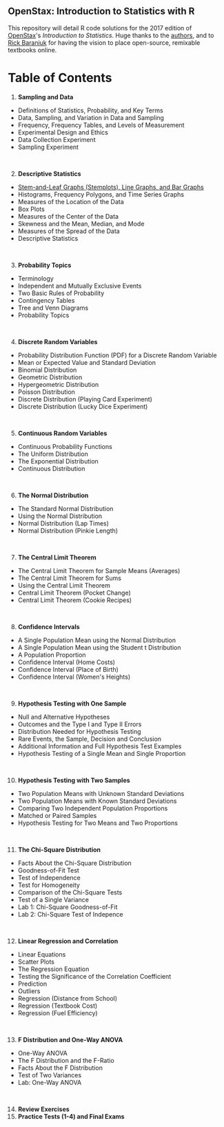 
## OpenStax: Introduction to Statistics with R

This repository will detail R code solutions for the 2017 edition of [OpenStax](https://openstax.org/)'s *Introduction to Statistics*. Huge thanks to the [authors](https://openstax.org/details/books/introductory-statistics#details), and to [Rick Baraniuk](http://www.ece.rice.edu/baraniuk.aspx) for having the vision to place open-source, remixable textbooks online. 

# Table of Contents
1. **Sampling and Data**
* Definitions of Statistics, Probability, and Key Terms
* Data, Sampling, and Variation in Data and Sampling
* Frequency, Frequency Tables, and Levels of Measurement
* Experimental Design and Ethics
* Data Collection Experiment
* Sampling Experiment
<br>

2. **Descriptive Statistics**
* [Stem-and-Leaf Graphs (Stemplots), Line Graphs, and Bar Graphs](http://paigevie.ws/2_1_Descriptive_Statistics.html)
* Histograms, Frequency Polygons, and Time Series Graphs 
* Measures of the Location of the Data
* Box Plots
* Measures of the Center of the Data
* Skewness and the Mean, Median, and Mode
* Measures of the Spread of the Data
* Descriptive Statistics
<br>

3. **Probability Topics**
* Terminology
* Independent and Mutually Exclusive Events
* Two Basic Rules of Probability
* Contingency Tables
* Tree and Venn Diagrams
* Probability Topics
<br>

4. **Discrete Random Variables**
* Probability Distribution Function (PDF) for a Discrete Random Variable
* Mean or Expected Value and Standard Deviation
* Binomial Distribution
* Geometric Distribution
* Hypergeometric Distribution
* Poisson Distribution
* Discrete Distribution (Playing Card Experiment)
* Discrete Distribution (Lucky Dice Experiment)
<br>

5. **Continuous Random Variables**
* Continuous Probability Functions
* The Uniform Distribution
* The Exponential Distribution
* Continuous Distribution
<br>

6. **The Normal Distribution**
* The Standard Normal Distribution
* Using the Normal Distribution
* Normal Distribution (Lap Times)
* Normal Distribution (Pinkie Length)
<br>

7. **The Central Limit Theorem**
* The Central Limit Theorem for Sample Means (Averages)
* The Central Limit Theorem for Sums
* Using the Central Limit Theorem
* Central Limit Theorem (Pocket Change)
* Central Limit Theorem (Cookie Recipes)
<br>

8. **Confidence Intervals**
* A Single Population Mean using the Normal Distribution
* A Single Population Mean using the Student t Distribution
* A Population Proportion
* Confidence Interval (Home Costs)
* Confidence Interval (Place of Birth)
* Confidence Interval (Women's Heights)
<br>

9. **Hypothesis Testing with One Sample**
* Null and Alternative Hypotheses
* Outcomes and the Type I and Type II Errors
* Distribution Needed for Hypothesis Testing
* Rare Events, the Sample, Decision and Conclusion
* Additional Information and Full Hypothesis Test Examples
* Hypothesis Testing of a Single Mean and Single Proportion
<br>

10. **Hypothesis Testing with Two Samples**
* Two Population Means with Unknown Standard Deviations
* Two Population Means with Known Standard Deviations
* Comparing Two Independent Population Proportions
* Matched or Paired Samples
* Hypothesis Testing for Two Means and Two Proportions
<br>

11. **The Chi-Square Distribution**
* Facts About the Chi-Square Distribution
* Goodness-of-Fit Test
* Test of Independence
* Test for Homogeneity
* Comparison of the Chi-Square Tests
* Test of a Single Variance
* Lab 1: Chi-Square Goodness-of-Fit
* Lab 2: Chi-Square Test of Indepence
<br>

12. **Linear Regression and Correlation**
* Linear Equations
* Scatter Plots
* The Regression Equation
* Testing the Significance of the Correlation Coefficient
* Prediction
* Outliers
* Regression (Distance from School)
* Regression (Textbook Cost)
* Regression (Fuel Efficiency)
<br>

13. **F Distribution and One-Way ANOVA**
* One-Way ANOVA
* The F Distribution and the F-Ratio
* Facts About the F Distribution
* Test of Two Variances
* Lab: One-Way ANOVA
<br>

14. **Review Exercises**
15. **Practice Tests (1-4) and Final Exams**
